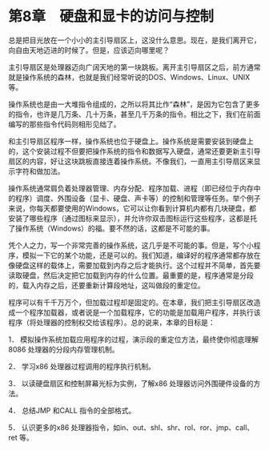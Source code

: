    

# 第8章　硬盘和显卡的访问与控制

总是把目光放在一个小小的主引导扇区上，这没什么意思。现在，是我们离开它，向自由天地迈进的时候了。但是，应该迈向哪里呢？

主引导扇区是处理器迈向广阔天地的第一块跳板。离开主引导扇区之后，前方通常就是操作系统的森林，也就是我们经常听说的DOS、Windows、Linux、UNIX 等。

操作系统也是由一大堆指令组成的，之所以将其比作“森林”，是因为它包含了更多的指令，也许是几万条、几十万条，甚至几千万条的指令。相比之下，我们在前面编写的那些指令代码则相形见绌了。

和主引导扇区程序一样，操作系统也位于硬盘上。操作系统是需要安装到硬盘上的，这个安装过程不但要把操作系统的指令和数据写入硬盘，通常还要更新主引导扇区的内容，好让这块跳板直接连着操作系统。不像我们，一直用主引导扇区来显示字符和做加法。

操作系统通常肩负着处理器管理、内存分配、程序加载、进程（即已经位于内存中的程序）调度、外围设备（显卡、硬盘、声卡等）的控制和管理等任务。举个例子来说，你每天都要使用的Windows，它可以让你看到计算机内都有几块硬盘，都安装了哪些程序（通过图标来显示），并允许你双击图标运行这些程序，这都是托了操作系统（Windows）的福。要不然的话，这都是不可能的事。

凭个人之力，写一个非常完善的操作系统，这几乎是不可能的事。但是，写个小程序，模拟一下它的某个功能，还是可以的。我们知道，编译好的程序通常都存放在像硬盘这样的载体上，需要加载到内存之后才能执行。这个过程并不简单，首先要读取硬盘，然后决定把它加载到内存的什么位置。最重要的是，程序通常是分段的，载入内存之后，还要重新计算段地址，这叫做段的重定位。

程序可以有千千万万个，但加载过程却是固定的。在本章，我们把主引导扇区改造成一个程序加载器，或者说是一个加载程序，它的功能是加载用户程序，并执行该程序（将处理器的控制权交给该程序）。总的说来，本章的目标是：

1． 模拟操作系统加载应用程序的过程，演示段的重定位方法，最终使你彻底理解8086 处理器的分段内存管理机制。

2． 学习x86 处理器过程调用的程序执行机制。

3． 以读硬盘扇区和控制屏幕光标为实例，了解x86 处理器访问外围硬件设备的方法。

4． 总结JMP 和CALL 指令的全部格式。

5． 认识更多的x86 处理器指令，如in、out、shl、shr、rol、ror、jmp、call、ret 等。